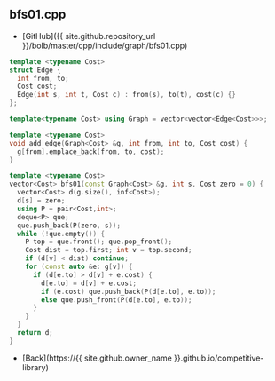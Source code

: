 ## bfs01.cpp

- [GitHub]({{ site.github.repository_url }}/bolb/master/cpp/include/graph/bfs01.cpp)

```cpp
template <typename Cost>
struct Edge {
  int from, to;
  Cost cost;
  Edge(int s, int t, Cost c) : from(s), to(t), cost(c) {}
};

template<typename Cost> using Graph = vector<vector<Edge<Cost>>>;

template <typename Cost>
void add_edge(Graph<Cost> &g, int from, int to, Cost cost) {
  g[from].emplace_back(from, to, cost);
}

template <typename Cost>
vector<Cost> bfs01(const Graph<Cost> &g, int s, Cost zero = 0) {
  vector<Cost> d(g.size(), inf<Cost>);
  d[s] = zero;
  using P = pair<Cost,int>;
  deque<P> que;
  que.push_back(P(zero, s));
  while (!que.empty()) {
    P top = que.front(); que.pop_front();
    Cost dist = top.first; int v = top.second;
    if (d[v] < dist) continue;
    for (const auto &e: g[v]) {
      if (d[e.to] > d[v] + e.cost) {
        d[e.to] = d[v] + e.cost;
        if (e.cost) que.push_back(P(d[e.to], e.to));
        else que.push_front(P(d[e.to], e.to));
      }
    }
  }
  return d;
}
```

- [Back](https://{{ site.github.owner_name }}.github.io/competitive-library)
